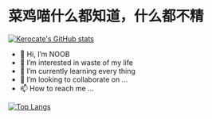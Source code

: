 <h1>菜鸡喵什么都知道，什么都不精</h1>
  
[![Kerocate's GitHub stats](https://github-readme-stats.vercel.app/api?username=kerocate&count_private=true&show_icons=true)](https://github.com/kerocate/github-readme-stats)

- 👋 Hi, I’m NOOB
- 👀 I’m interested in waste of my life
- 🌱 I’m currently learning every thing
- 💞️ I’m looking to collaborate on ...
- 📫 How to reach me ...

<!---
kerocate/kerocate is a ✨ special ✨ repository because its `README.md` (this file) appears on your GitHub profile.
You can click the Preview link to take a look at your changes.
--->

[![Top Langs](https://github-readme-stats.vercel.app/api/top-langs/?username=kerocate&langs_count=10)](https://github.com/kerocate/github-readme-stats)
